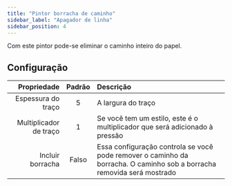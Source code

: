 ```yaml
---
title: "Pintor borracha de caminho"
sidebar_label: "Apagador de linha"
sidebar_position: 4
---
```


Com este pintor pode-se eliminar o caminho inteiro do papel.

## Configuração

|            Propriedade | Padrão | Descrição                                                                                                              |
| ----------------------:|:------:|:---------------------------------------------------------------------------------------------------------------------- |
|     Espessura do traço |   5    | A largura do traço                                                                                                     |
| Multiplicador de traço |   1    | Se você tem um estilo, este é o multiplicador que será adicionado à pressão                                            |
|       Incluir borracha | Falso  | Essa configuração controla se você pode remover o caminho da borracha. O caminho sob a borracha removida será mostrado |
